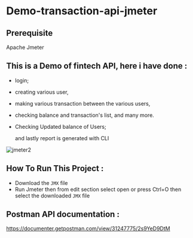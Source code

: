 # Demo-transaction-api-jmeter

## Prerequisite
Apache Jmeter


## This is a Demo of fintech API, here i have done :

- login;
- creating various user,
- making various transaction between the various users,
- checking balance and transaction's list, and many more.
- Checking Updated balance of Users;

  and lastly report is generated with CLI
  
![jmeter2](https://github.com/v3ndi/demo-transaction-api-jmeter/assets/83697980/c9d12d93-f5dc-4a7a-84b9-d6e2de0fffe6)


## How To Run This Project :
- Download the ```JMX``` file
- Run Jmeter then from edit section select open or press Ctrl+O then select the downloaded ```JMX``` file

## Postman API documentation :

https://documenter.getpostman.com/view/31247775/2s9YeD9DtM




